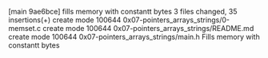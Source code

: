 [main 9ae6bce] fills memory with constantt bytes
 3 files changed, 35 insertions(+)
 create mode 100644 0x07-pointers_arrays_strings/0-memset.c
 create mode 100644 0x07-pointers_arrays_strings/README.md
 create mode 100644 0x07-pointers_arrays_strings/main.h
Fills memory with constantt bytes
